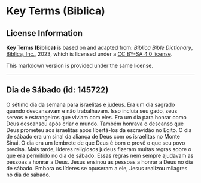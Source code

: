 # Key Terms (Biblica)

## License Information

**Key Terms (Biblica)** is based on and adapted from: _Biblica Bible Dictionary_, [Biblica, Inc.](https://www.biblica.com/), 2023, which is licensed under a [CC BY-SA 4.0 license](https://creativecommons.org/licenses/by-sa/4.0/legalcode.en).

This markdown version is provided under the same license.



--------------------------------

## Dia de Sábado (id: 145722)

O sétimo dia da semana para israelitas e judeus. Era um dia sagrado quando descansavam e não trabalhavam. Isso incluía seu gado, seus servos e estrangeiros que viviam com eles. Era um dia para honrar como Deus descansou após criar o mundo. Também honrava o descanso que Deus prometeu aos israelitas após libertá\-los da escravidão no Egito. O dia de sábado era um sinal da aliança de Deus com os israelitas no Monte Sinai. O dia era um lembrete de que Deus é bom e provê o que seu povo precisa. Mais tarde, líderes religiosos judeus fizeram muitas regras sobre o que era permitido no dia de sábado. Essas regras nem sempre ajudavam as pessoas a honrar a Deus. Jesus ensinou as pessoas a honrar a Deus no dia de sábado. Embora os líderes se opuseram a ele, Jesus realizou milagres no dia de sábado.


